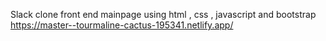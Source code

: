 Slack clone front end mainpage using html , css , javascript and bootstrap
https://master--tourmaline-cactus-195341.netlify.app/
